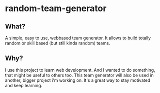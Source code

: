 # random-team-generator

## What?

A simple, easy to use, webbased team generator.
It allows to build totally random or skill based (but still kinda random) teams.

## Why?

I use this project to learn web development. And I wanted to do something, that might be useful to others too.
This team generator will also be used in another, bigger project i'm working on.
It's a great way to stay motivated and keep learning.
